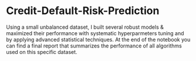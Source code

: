 # Credit-Default-Risk-Prediction
Using a small unbalanced dataset, I built several robust models &amp; maximized their performance with systematic hyperparmeters tuning and by applying advanced statistical techniques. At the end of the notebook you can find a final report that summarizes the performance of all algorithms used on this specific dataset.
